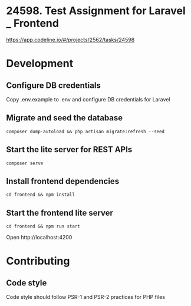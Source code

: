 # 24598. Test Assignment for Laravel _ Frontend 

https://app.codeline.io/#/projects/2562/tasks/24598

# Development

## Configure DB credentials

Copy .env.example to .env and configure DB credentials for Laravel

## Migrate and seed the database

    composer dump-autoload && php artisan migrate:refresh --seed
    
## Start the lite server for REST APIs

    composer serve
    
## Install frontend dependencies

    cd frontend && npm install
    
## Start the frontend lite server

    cd frontend && npm run start

Open http://localhost:4200

# Contributing

## Code style

Code style should follow PSR-1 and PSR-2 practices for PHP files
